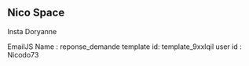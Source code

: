 ## Nico Space

Insta Doryanne
<script src="https://apps.elfsight.com/p/platform.js" defer></script>
<div class="elfsight-app-b3071723-19df-43b6-a8a7-1213fa033ef1"></div>

<ElfsightWidget widgetID="b3071723-19df-43b6-a8a7-1213fa033ef1" />

EmailJS
Name : reponse_demande
template id: template_9xxlqil
user id : Nicodo73

